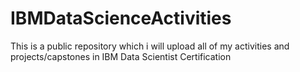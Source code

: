 # IBMDataScienceActivities
This is a public repository which i will upload all of my activities and projects/capstones in IBM Data Scientist Certification
